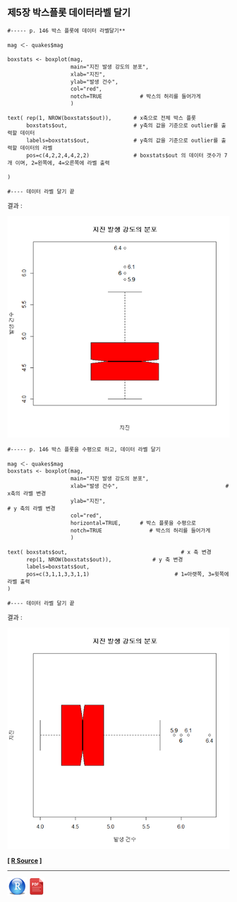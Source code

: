 ## 제5장 박스플롯 데이터라벨 달기

```{r}
#----- p. 146 박스 플롯에 데이터 라벨달기**

mag ＜- quakes$mag

boxstats <- boxplot(mag, 
                    main="지진 발생 강도의 분포", 
                    xlab="지진", 
                    ylab="발생 건수",
                    col="red",
                    notch=TRUE            # 박스의 허리를 들어가게
                    )

text( rep(1, NROW(boxstats$out)),       # x축으로 전체 박스 플롯
      boxstats$out,                     # y축의 값을 기준으로 outlier를 출력할 데이터
      labels=boxstats$out,              # y축의 값을 기준으로 outlier를 출력할 데이터의 라벨
      pos=c(4,2,2,4,4,2,2)              # boxstats$out 의 데이터 갯수가 7개 이며, 2=왼쪽에, 4=오른쪽에 라벨 출력

)

#---- 데이터 라벨 달기 끝
```

결과 : 

![img](images/COMF_1804021114167df017c7.bmp)



```{r}
#----- p. 146 박스 플롯을 수평으로 하고, 데이터 라벨 달기

mag ＜- quakes$mag
boxstats <- boxplot(mag, 
                    main="지진 발생 강도의 분포", 
                    xlab="발생 건수",                                  # x축의 라벨 변경
                    ylab="지진",                                          # y 축의 라벨 변경
                    col="red",
                    horizontal=TRUE,      # 박스 플롯을 수평으로
                    notch=TRUE               # 박스의 허리를 들어가게
                    )

text( boxstats$out,                                    # x 축 변경
      rep(1, NROW(boxstats$out)),             # y 축 변경
      labels=boxstats$out, 
      pos=c(3,1,1,3,3,1,1)                           # 1=아랫쪽, 3=윗쪽에 라벨 출력 
)

#---- 데이터 라벨 달기 끝
```

결과 : 

![img](images/COMF_1804021114327df017c8.bmp)

**[ [R Source](source/ch_5_146_Labelling_Boxplot.R) ]**



------

 [<img src="images/R.png" alt="R" style="zoom:80%;" />](source/ch_5_146_Labelling_Boxplot.R) [<img src="images/pdf_image.png" alt="pdf_image" style="zoom:80%;" />](pdf/ch_5_146_Labelling_Boxplot.pdf)

